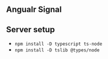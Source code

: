 ## Angualr Signal

## Server setup

- `npm install -D typescript ts-node`
- `npm install -D tslib @types/node`
